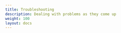 ```yaml
---
title: Troubleshooting 
description: Dealing with problems as they come up
weight: 100 
layout: docs
---
```

